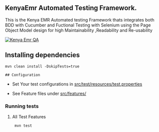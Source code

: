 ## KenyaEmr Automated Testing Framework.
This is the Kenya EMR Automated testing Framework thats integrates both BDD with Cucumber and Fuctional Testing with Selenium using the Page Object Model design for high Maintainability ,Readability and Re-usability

[![Kenya Emr QA](https://github.com/kenyaEmr-contrib.qaframework/actions/workflows/qa.yml/badge.svg)](https://github.com/KenyaEmr-contrib.qaframework/actions/workflows/qa.yml)

## Installing dependencies 

    mvn clean install -DskipTests=true

    ## Configuration
- Set Your test configurations in [src/test/resources/test.properties](./src/test/resources/test.properties)

- See Feature files under [src/features/](./src/features/)

### Running tests

1. All Test Features

        mvn test